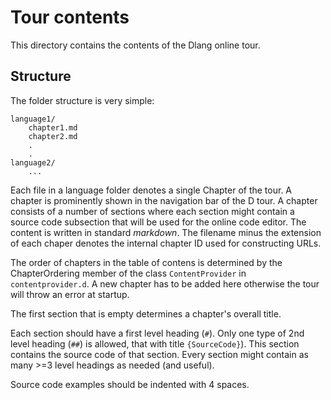 # Tour contents

This directory contains the contents of the Dlang online tour.

## Structure

The folder structure is very simple:

	language1/
		chapter1.md
		chapter2.md
		.
		.
	language2/
		...

Each file in a language folder denotes a single Chapter of the tour.
A chapter is prominently shown in the navigation bar of the D tour.
A chapter consists of a number of sections where each section might
contain a source code subsection that will be used for the online code
editor. The content is written in standard *markdown*. The filename minus
the extension of each chaper denotes the internal chapter ID used
for constructing URLs.

The order of chapters in the table of contens is determined by the ChapterOrdering
member of the class `ContentProvider` in `contentprovider.d`. A new chapter
has to be added here otherwise the tour will throw an error at startup.

The first section that is empty determines a chapter's overall title.

Each section should have a first level heading (`#`). Only one type of 2nd level heading (`##`) 
is allowed, that with title `{SourceCode}`). This section
contains the source code of that section. Every section might contain as many 
\>=3 level headings as needed (and useful).

Source code examples should be indented with 4 spaces.
